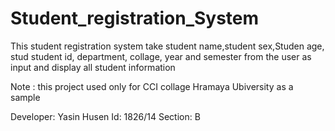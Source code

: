 # Student_registration_System
This student registration system take student name,student sex,Studen age, stud student id,
department, collage, year and semester from the user as input and
display all student information

Note : this project used only for CCI collage Hramaya Ubiversity as a sample


Developer: Yasin Husen
       Id: 1826/14
  Section: B 
     
